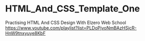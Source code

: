 # HTML_And_CSS_Template_One
Practising HTML And CSS Design With Elzero Web School
https://www.youtube.com/playlist?list=PLDoPjvoNmBAzHSjcR-HnW9tnxyuye8KbF
